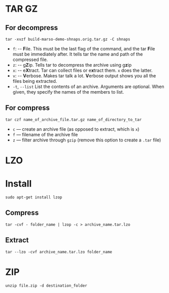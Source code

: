 
# TAR GZ
## For decompress
```
tar -xvzf build-marso-demo-shnaps.orig.tar.gz -C shnaps
```

- `f`: -- **F**ile. This must be the last flag of the command, and the tar **F**ile must be immediately after. It tells tar the name and path of the compressed file.
- `z`: -- g**Z**ip. Tells tar to decompress the archive using g**z**ip
- `x`: -- e**X**tract. Tar can collect files or e**x**tract them. `x` does the latter.
- `v`: -- **V**erbose. Makes tar talk a lot. **V**erbose output shows you all the files being extracted.
- `-t`, `--list`  List the contents of an archive. Arguments are optional. When given, they specify the names of the members to list.

## For compress
```
tar czf name_of_archive_file.tar.gz name_of_directory_to_tar
```

- `c` — create an archive file (as opposed to extract, which is `x`)
- `f` — filename of the archive file
- `z` — filter archive through `gzip` (remove this option to create a `.tar` file)
# LZO

# Install
```
sudo apt-get install lzop
```
## Compress
```
tar -cvf - folder_name | lzop -c > archive_name.tar.lzo
```
## Extract
```
tar --lzo -cvf archive_name.tar.lzo folder_name
```

# ZIP

```
unzip file.zip -d destination_folder
```